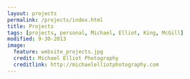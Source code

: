 ```yaml
---
layout: projects
permalink: /projects/index.html
title: Projects
tags: [projects, personal, Michael, Elliot, King, McGill]
modified: 9-30-2013
image:
  feature: website_projects.jpg
  credit: Michael Elliot Photography
  creditlink: http://michaelelliotphotography.com
---
```


